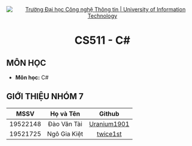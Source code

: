 <p align="center"><a href="https://www.uit.edu.vn/" title="Trường Đại học Công nghệ Thông tin" style="border: none;"><img src="https://i.imgur.com/WmMnSRt.png" alt="Trường Đại học Công nghệ Thông tin | University of Information Technology"></a></p>

<h1 align="center"><b>CS511 - C#</b></h1>

## MÔN HỌC
* **Môn học:** C#

## GIỚI THIỆU NHÓM 7
| MSSV      | Họ và Tên          | Github|
| :-------------: |:-------------:|:-------------:|
| 19522148     | Đào Văn Tài      |[Uranium1901](https://github.com/Uranium1901)|
| 19521725 | Ngô Gia Kiệt      |[twice1st](https://github.com/twice1st)|


